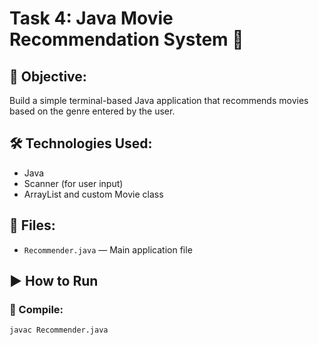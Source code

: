 # Task 4: Java Movie Recommendation System 🎥

## 📌 Objective:
Build a simple terminal-based Java application that recommends movies based on the genre entered by the user.

## 🛠 Technologies Used:
- Java
- Scanner (for user input)
- ArrayList and custom Movie class

## 📂 Files:
- `Recommender.java` — Main application file

## ▶️ How to Run

### 🔧 Compile:
```bash
javac Recommender.java
